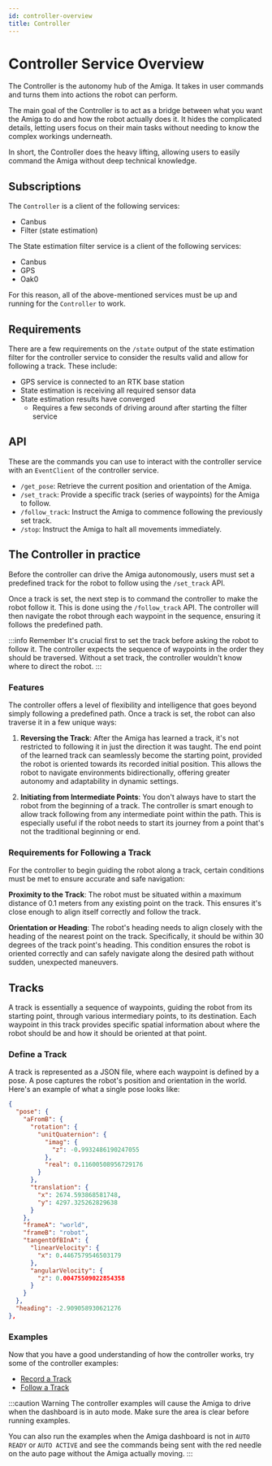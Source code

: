 ```yaml
---
id: controller-overview
title: Controller
---
```


# Controller Service Overview

The Controller is the autonomy hub of the Amiga.
It takes in user commands and turns them into actions the robot can perform.

The main goal of the Controller is to act as a bridge between what you want the Amiga to
do and how the robot actually does it. It hides the complicated details, letting users focus
on their main tasks without needing to know the complex workings underneath.

In short, the Controller does the heavy lifting, allowing users to easily command the Amiga without
deep technical knowledge.

## Subscriptions

The `Controller` is a client of the following services:

- Canbus
- Filter (state estimation)

The State estimation filter service is a client of the following services:

- Canbus
- GPS
- Oak0

For this reason, all of the above-mentioned services must be up and running for the `Controller`
to work.

## Requirements

There are a few requirements on the `/state` output of the state estimation filter
for the controller service to consider the results valid and allow for following a track.
These include:

- GPS service is connected to an RTK base station
- State estimation is receiving all required sensor data
- State estimation results have converged
  - Requires a few seconds of driving around after starting the filter service

## API

These are the commands you can use to interact with the controller service with
an `EventClient` of the controller service.

- `/get_pose`: Retrieve the current position and orientation of the Amiga.
- `/set_track`: Provide a specific track (series of waypoints) for the Amiga to follow.
- `/follow_track`: Instruct the Amiga to commence following the previously set track.
- `/stop`: Instruct the Amiga to halt all movements immediately.

## The Controller in practice

Before the controller can drive the Amiga autonomously, users must set a predefined track
for the robot to follow using the `/set_track` API.

Once a track is set, the next step is to command the controller to make the robot follow it.
This is done using the `/follow_track` API.
The controller will then navigate the robot through each waypoint in the sequence, ensuring it follows
the predefined path.

:::info Remember
It's crucial first to set the track before asking the robot to follow it.
The controller expects the sequence of waypoints in the order they should be traversed.
Without a set track, the controller wouldn't know where to direct the robot.
:::

### Features

The controller offers a level of flexibility and intelligence that goes beyond simply following
a predefined path.
Once a track is set, the robot can also traverse it in a few unique ways:

1. **Reversing the Track**:
After the Amiga has learned a track, it's not restricted to following it in just the direction
it was taught.
The end point of the learned track can seamlessly become the starting point, provided the robot is
oriented towards its recorded initial position.
This allows the robot to navigate environments bidirectionally, offering greater autonomy and
adaptability in dynamic settings.

2. **Initiating from Intermediate Points**:
You don't always have to start the robot from the beginning of a track.
The controller is smart enough to allow track following from any intermediate point within the path.
This is especially useful if the robot needs to start its journey from a point that's not the
traditional beginning or end.

### Requirements for Following a Track

For the controller to begin guiding the robot along a track, certain conditions must be met to
ensure accurate and safe navigation:

**Proximity to the Track**: The robot must be situated within a maximum distance of 0.1 meters from
any existing point on the track.
This ensures it's close enough to align itself correctly and follow the track.

**Orientation or Heading**: The robot's heading needs to align closely with the heading of the nearest
point on the track.
Specifically, it should be within 30 degrees of the track point's heading.
This condition ensures the robot is oriented correctly and can safely navigate along the desired
path without sudden, unexpected maneuvers.

## Tracks

A track is essentially a sequence of waypoints, guiding the robot from its starting point,
through various intermediary points, to its destination.
Each waypoint in this track provides specific spatial information about where the robot should
be and how it should be oriented at that point.

### Define a Track

A track is represented as a JSON file, where each waypoint is defined by a pose.
A pose captures the robot's position and orientation in the world.
Here's an example of what a single pose looks like:

```json
{
  "pose": {
    "aFromB": {
      "rotation": {
        "unitQuaternion": {
          "imag": {
            "z": -0.9932486190247055
          },
          "real": 0.11600508956729176
        }
      },
      "translation": {
        "x": 2674.593868581748,
        "y": 4297.325262829638
      }
    },
    "frameA": "world",
    "frameB": "robot",
    "tangentOfBInA": {
      "linearVelocity": {
        "x": 0.4467579546503179
      },
      "angularVelocity": {
        "z": 0.00475509022854358
      }
    }
  },
  "heading": -2.909058930621276
},
```

### Examples

Now that you have a good understanding of how the controller works, try some of the
controller examples:

- [Record a Track](/docs/examples/record_track)
- [Follow a Track](/docs/examples/controller_track)

:::caution Warning
The controller examples will cause the Amiga to drive when the dashboard is in auto mode.
Make sure the area is clear before running examples.

You can also run the examples when the Amiga dashboard is not in `AUTO READY` or `AUTO ACTIVE`
and see the commands being sent with the red needle on the auto page without the Amiga actually moving.
:::
